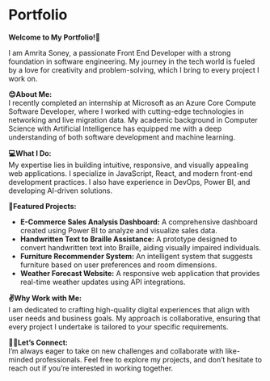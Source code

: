 # Portfolio

**Welcome to My Portfolio!🥳**

I am Amrita Soney, a passionate Front End Developer with a strong foundation in software engineering. My journey in the tech world is fueled by a love for creativity and problem-solving, which I bring to every project I work on.

**😊About Me:**  
I recently completed an internship at Microsoft as an Azure Core Compute Software Developer, where I worked with cutting-edge technologies in networking and live migration data. My academic background in Computer Science with Artificial Intelligence has equipped me with a deep understanding of both software development and machine learning.

**💻What I Do:**  
My expertise lies in building intuitive, responsive, and visually appealing web applications. I specialize in JavaScript, React, and modern front-end development practices. I also have experience in DevOps, Power BI, and developing AI-driven solutions.

**🎨Featured Projects:**  
- **E-Commerce Sales Analysis Dashboard:** A comprehensive dashboard created using Power BI to analyze and visualize sales data.
- **Handwritten Text to Braille Assistance:** A prototype designed to convert handwritten text into Braille, aiding visually impaired individuals.
- **Furniture Recommender System:** An intelligent system that suggests furniture based on user preferences and room dimensions.
- **Weather Forecast Website:** A responsive web application that provides real-time weather updates using API integrations.

**✌️Why Work with Me:**  
I am dedicated to crafting high-quality digital experiences that align with user needs and business goals. My approach is collaborative, ensuring that every project I undertake is tailored to your specific requirements.

**📲🤳Let’s Connect:**  
I’m always eager to take on new challenges and collaborate with like-minded professionals. Feel free to explore my projects, and don’t hesitate to reach out if you’re interested in working together.
